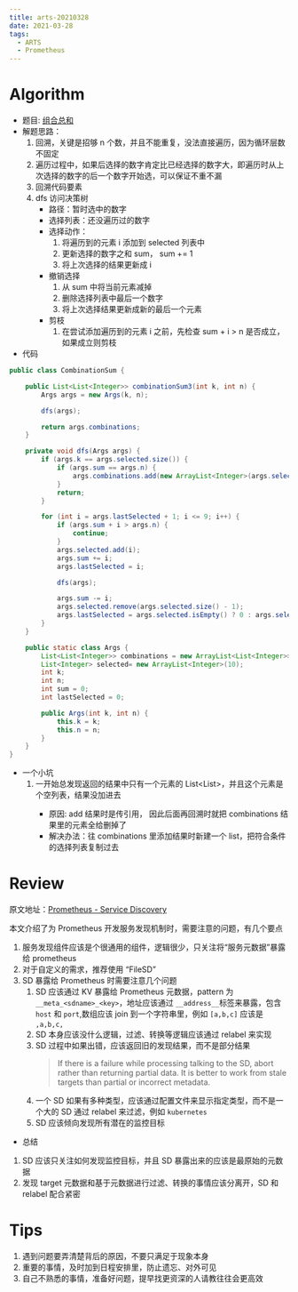 ```yaml
---
title: arts-20210328
date: 2021-03-28
tags:
  - ARTS
  - Prometheus
---
```


# Algorithm

- 题目: [组合总和](https://leetcode-cn.com/problems/combination-sum-iii/)
- 解题思路：
  1. 回溯，关键是招够 n 个数，并且不能重复，没法直接遍历，因为循环层数不固定
  2. 遍历过程中，如果后选择的数字肯定比已经选择的数字大，即遍历时从上次选择的数字的后一个数字开始选，可以保证不重不漏
  3. 回溯代码要素
  4. dfs 访问决策树
     - 路径：暂时选中的数字
     - 选择列表：还没遍历过的数字
     - 选择动作：
       1. 将遍历到的元素 i 添加到 selected 列表中
       2. 更新选择的数字之和 sum， sum += 1
       3. 将上次选择的结果更新成 i
     - 撤销选择
       1. 从 sum 中将当前元素减掉
       2. 删除选择列表中最后一个数字
       3. 将上次选择结果更新成新的最后一个元素
     - 剪枝
       1. 在尝试添加遍历到的元素 i 之前，先检查 sum + i > n 是否成立，如果成立则剪枝
- 代码

```java
public class CombinationSum {

    public List<List<Integer>> combinationSum3(int k, int n) {
        Args args = new Args(k, n);

        dfs(args);

        return args.combinations;
    }

    private void dfs(Args args) {
        if (args.k == args.selected.size()) {
            if (args.sum == args.n) {
                args.combinations.add(new ArrayList<Integer>(args.selected));
            }
            return;
        }

        for (int i = args.lastSelected + 1; i <= 9; i++) {
            if (args.sum + i > args.n) {
                continue;
            }
            args.selected.add(i);
            args.sum += i;
            args.lastSelected = i;

            dfs(args);

            args.sum -= i;
            args.selected.remove(args.selected.size() - 1);
            args.lastSelected = args.selected.isEmpty() ? 0 : args.selected.get(args.selected.size() - 1);
        }
    }

    public static class Args {
        List<List<Integer>> combinations = new ArrayList<List<Integer>>();
        List<Integer> selected= new ArrayList<Integer>(10);
        int k;
        int n;
        int sum = 0;
        int lastSelected = 0;

        public Args(int k, int n) {
            this.k = k;
            this.n = n;
        }
    }
}
```

- 一个小坑
  1. 一开始总发现返回的结果中只有一个元素的 List<List<Integer>>，并且这个元素是个空列表，结果没加进去
     - 原因: add 结果时是传引用， 因此后面再回溯时就把 combinations 结果里的元素全给删掉了
     - 解决办法：往 combinations 里添加结果时新建一个 list，把符合条件的选择列表复制过去

# Review

原文地址：[Prometheus - Service Discovery
](https://github.com/prometheus/prometheus/blob/main/discovery/README.md)

本文介绍了为 Prometheus 开发服务发现机制时，需要注意的问题，有几个要点

1. 服务发现组件应该是个很通用的组件，逻辑很少，只关注将“服务元数据”暴露给 prometheus
2. 对于自定义的需求，推荐使用 “FileSD”
3. SD 暴露给 Prometheus 时需要注意几个问题
   1. SD 应该通过 KV 暴露给 Prometheus 元数据，pattern 为 `__meta_<sdname>_<key>`，地址应该通过 `__address__`标签来暴露，包含 `host` 和 `port`,数组应该 join 到一个字符串里，例如 `[a,b,c]` 应该是 `,a,b,c,`
   2. SD 本身应该没什么逻辑，过滤、转换等逻辑应该通过 relabel 来实现
   3. SD 过程中如果出错，应该返回旧的发现结果，而不是部分结果
      > If there is a failure while processing talking to the SD, abort rather than returning partial data. It is better to work from stale targets than partial or incorrect metadata.
   4. 一个 SD 如果有多种类型，应该通过配置文件来显示指定类型，而不是一个大的 SD 通过 relabel 来过滤，例如 `kubernetes`
   5. SD 应该倾向发现所有潜在的监控目标

- 总结

1. SD 应该只关注如何发现监控目标，并且 SD 暴露出来的应该是最原始的元数据
2. 发现 target 元数据和基于元数据进行过滤、转换的事情应该分离开，SD 和 relabel 配合紧密

# Tips

1. 遇到问题要弄清楚背后的原因，不要只满足于现象本身
2. 重要的事情，及时加到日程安排里，防止遗忘、对外可见
3. 自己不熟悉的事情，准备好问题，提早找更资深的人请教往往会更高效

